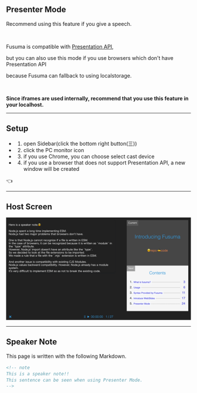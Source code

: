 <!-- sectionTitle: Presenter Mode -->

## Presenter Mode

Recommend using this feature if you give a speech.

<br />

Fusuma is compatible with [Presentation API](https://developer.mozilla.org/en-US/docs/Web/API/Presentation_API),

but you can also use this mode if you use browsers which don't have Presentation API

because Fusuma can fallback to using localstorage.

<br />

**Since iframes are used internally, recommend that you use this feature in your localhost.**

---

## Setup

- 1. open Sidebar(click the bottom right button(三))
- 2. click the PC monitor icon
- 3. if you use Chrome, you can choose select cast device
- 4. if you use a browser that does not support Presentation API, a new window will be created

<span class="hand">👈</span>

---

## Host Screen

<img src="../../../media/presenter-host.png" class="presenter-host" />

---

<!-- note
This is a speaker note!!
This sentence can be seen when using Presenter Mode.
-->

## Speaker Note

This page is written with the following Markdown.

```md
<!-- note
This is a speaker note!!
This sentence can be seen when using Presenter Mode.
-->
```
